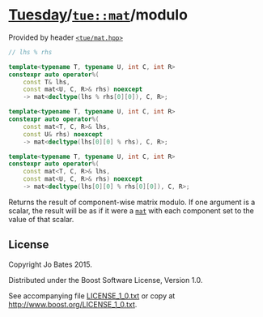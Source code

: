 [Tuesday](../../../README.md)/[`tue::mat`](../../headers/mat.md)/modulo
=======================================================================
Provided by header [`<tue/mat.hpp>`](../../headers/mat.md)

```c++
// lhs % rhs

template<typename T, typename U, int C, int R>
constexpr auto operator%(
    const T& lhs,
    const mat<U, C, R>& rhs) noexcept
    -> mat<decltype(lhs % rhs[0][0]), C, R>;

template<typename T, typename U, int C, int R>
constexpr auto operator%(
    const mat<T, C, R>& lhs,
    const U& rhs) noexcept
    -> mat<decltype(lhs[0][0] % rhs), C, R>;

template<typename T, typename U, int C, int R>
constexpr auto operator%(
    const mat<T, C, R>& lhs,
    const mat<U, C, R>& rhs) noexcept
    -> mat<decltype(lhs[0][0] % rhs[0][0]), C, R>;
```

Returns the result of component-wise matrix modulo. If one argument is a scalar,
the result will be as if it were a [`mat`](../../headers/mat.md) with each
component set to the value of that scalar.

License
-------
Copyright Jo Bates 2015.

Distributed under the Boost Software License, Version 1.0.

See accompanying file [LICENSE_1_0.txt](../../../LICENSE_1_0.txt) or copy at
http://www.boost.org/LICENSE_1_0.txt.
